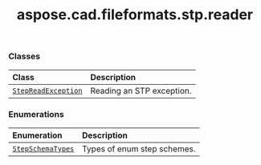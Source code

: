 ﻿---
title: aspose.cad.fileformats.stp.reader
second_title: Aspose.CAD for Python via .NET API References
description: 
type: docs
weight: 10
url: /python-net/aspose.cad.fileformats.stp.reader/
is_root: false
---



### Classes
| Class | Description |
| :- | :- |
| [`StepReadException`](/cad/python-net/aspose.cad.fileformats.stp.reader/stepreadexception) | Reading an STP exception. |


### Enumerations
| Enumeration | Description |
| :- | :- |
| [`StepSchemaTypes`](/cad/python-net/aspose.cad.fileformats.stp.reader/stepschematypes) | Types of enum step schemes. |


